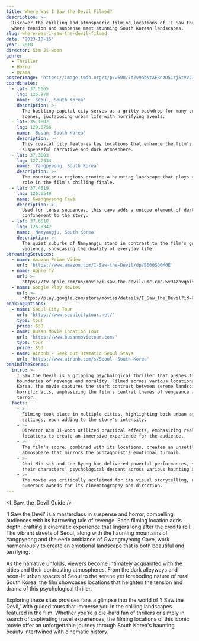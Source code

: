 ```yaml
---
title: Where Was I Saw the Devil Filmed?
description: >-
  Discover the chilling and atmospheric filming locations of 'I Saw the Devil,'
  where tension and suspense meet stunning South Korean landscapes.
slug: where-was-i-saw-the-devil-filmed
date: '2023-10-15'
year: 2010
director: Kim Ji-woon
genre:
  - Thriller
  - Horror
  - Drama
posterImage: 'https://image.tmdb.org/t/p/w500/7AZv9abNtXFRnzQ51rj5tVVJIfX.jpg'
coordinates:
  - lat: 37.5665
    lng: 126.978
    name: 'Seoul, South Korea'
    description: >-
      The bustling capital city serves as a gritty backdrop for many critical
      scenes, juxtaposing urban life with horrifying events.
  - lat: 35.1802
    lng: 129.0756
    name: 'Busan, South Korea'
    description: >-
      This coastal city features key locations that enhance the film's
      suspenseful narrative and dark atmosphere.
  - lat: 37.3003
    lng: 127.2334
    name: 'Yangpyeong, South Korea'
    description: >-
      The mountainous regions provide a haunting landscape that plays a vital
      role in the film’s chilling finale.
  - lat: 37.4519
    lng: 126.6549
    name: Gwangmyeong Cave
    description: >-
      Used for tense sequences, this cave adds a unique element of darkness and
      confinement to the story.
  - lat: 37.6518
    lng: 126.8347
    name: 'Namyangju, South Korea'
    description: >-
      The quiet suburbs of Namyangju stand in contrast to the film's graphic
      violence, showcasing the duality of everyday life.
streamingServices:
  - name: Amazon Prime Video
    url: 'https://www.amazon.com/I-Saw-the-Devil/dp/B000S00M0E'
  - name: Apple TV
    url: >-
      https://tv.apple.com/us/movie/i-saw-the-devil/umc.cmc.5v94zhvqnlhl0sdyh0bfhccqq
  - name: Google Play Movies
    url: >-
      https://play.google.com/store/movies/details/I_Saw_the_Devil?id=kkqMHVlOqxI.P
bookingOptions:
  - name: Seoul City Tour
    url: 'https://www.seoulcitytour.net/'
    type: tour
    price: $30
  - name: Busan Movie Location Tour
    url: 'https://www.busanmovietour.com/'
    type: tour
    price: $50
  - name: Airbnb - Seek out Dramatic Seoul Stays
    url: 'https://www.airbnb.com/s/Seoul--South-Korea'
behindTheScenes:
  intro: >-
    I Saw the Devil is a gripping psychological thriller that pushes the
    boundaries of revenge and morality. Filmed across various locations in South
    Korea, the movie captures the stark contrast between serene landscapes and
    horrific acts, emphasizing the film's central themes of vengeance and
    terror.
  facts:
    - >-
      Filming took place in multiple cities, highlighting both urban and rural
      settings, each adding to the story's intensity.
    - >-
      Director Kim Ji-woon utilized practical effects, emphasizing real
      locations to create an immersive experience for the audience.
    - >-
      The film's score, combined with its locations, creates an unsettling
      atmosphere that mirrors the protagonist's emotional turmoil.
    - >-
      Choi Min-sik and Lee Byung-hun delivered powerful performances, showcasing
      their characters' psychological descent across various haunting backdrops.
    - >-
      The movie was critically acclaimed for its visual storytelling, receiving
      numerous awards for its cinematography and direction.
---
```


<I_Saw_the_Devil_Guide />

'I Saw the Devil' is a masterclass in suspense and horror, compelling audiences with its harrowing tale of revenge. Each filming location adds depth, crafting a cinematic experience that lingers long after the credits roll. The vibrant streets of Seoul, along with the haunting mountains of Yangpyeong and the eerie ambiance of Gwangmyeong Cave, work harmoniously to create an emotional landscape that is both beautiful and terrifying.

As the narrative unfolds, viewers become intimately acquainted with the cities and their contrasting atmospheres. From the dark alleyways and neon-lit urban spaces of Seoul to the serene yet foreboding nature of rural South Korea, the film showcases locations that heighten the tension and drama of this psychological thriller.

Exploring these sites provides fans a glimpse into the world of 'I Saw the Devil,' with guided tours that immerse you in the chilling landscapes featured in the film. Whether you’re a die-hard fan of thrillers or simply in search of captivating travel experiences, the filming locations of this iconic movie offer an unforgettable journey through South Korea's haunting beauty intertwined with cinematic history.
